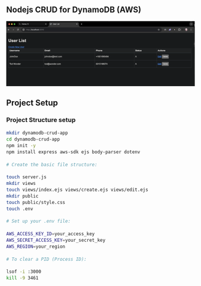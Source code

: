 ## Nodejs CRUD for DynamoDB (AWS)

![App Screenshot](public/screen.png)

## Project Setup

### Project Structure setup

```bash
mkdir dynamodb-crud-app
cd dynamodb-crud-app
npm init -y
npm install express aws-sdk ejs body-parser dotenv

# Create the basic file structure:

touch server.js
mkdir views
touch views/index.ejs views/create.ejs views/edit.ejs
mkdir public
touch public/style.css
touch .env

# Set up your .env file:

AWS_ACCESS_KEY_ID=your_access_key
AWS_SECRET_ACCESS_KEY=your_secret_key
AWS_REGION=your_region

# To clear a PID (Process ID):

lsof -i :3000
kill -9 3461

